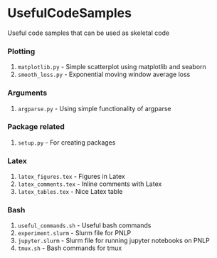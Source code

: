 # UsefulCodeSamples
Useful code samples that can be used as skeletal code


### Plotting
1. `matplotlib.py` - Simple scatterplot using matplotlib and seaborn
1. `smooth_loss.py` - Exponential moving window average loss

### Arguments
1. `argparse.py` - Using simple functionality of argparse

### Package related
1. `setup.py` - For creating packages

### Latex
1. `latex_figures.tex` - Figures in Latex
1. `latex_comments.tex` - Inline comments with Latex
1. `latex_tables.tex` - Nice Latex table

### Bash
1. `useful_commands.sh` - Useful bash commands
1. `experiment.slurm` - Slurm file for PNLP
1. `jupyter.slurm` - Slurm file for running jupyter notebooks on PNLP
1. `tmux.sh` - Bash commands for tmux
